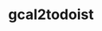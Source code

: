 ---
title: gcal2todoist
archived: false
order: 3

url: https://github.com/eitchtee/gcal2todoist
links:
    - url: https://github.com/eitchtee/gcal2todoist
      label: Repo

en:
    tag_line: "A one-way sync between Google Calendar events and Todoist"
    description: "This Python application provides seamless integration between Google Calendar and Todoist, automatically creating tasks for your calendar events. It creates uncompletable tasks preceded by '🗓️' with event start dates as due dates, organized in their own project with custom labels. Features Docker support, smart multi-day event handling, and automatic task completion when events end."

pt:
    tag_line: "Sincronização unidirecional entre Google Calendar e Todoist"
    description: "Esta aplicação Python oferece integração perfeita entre Google Calendar e Todoist, criando automaticamente tarefas para seus eventos de calendário. Cria tarefas não completáveis precedidas por '🗓️' com datas de início do evento como prazos, organizadas em seu próprio projeto com rótulos personalizados. Inclui suporte Docker, tratamento inteligente de eventos de vários dias e conclusão automática de tarefas quando os eventos terminam."

badges:
 - "https://img.shields.io/github/stars/eitchtee/gcal2todoist?style=flat&logo=github&logoColor=black&logoSize=auto&label=stars&labelColor=white&color=black"
 - "https://img.shields.io/github/languages/top/eitchtee/gcal2todoist?style=flat&labelColor=white&color=blue"
---